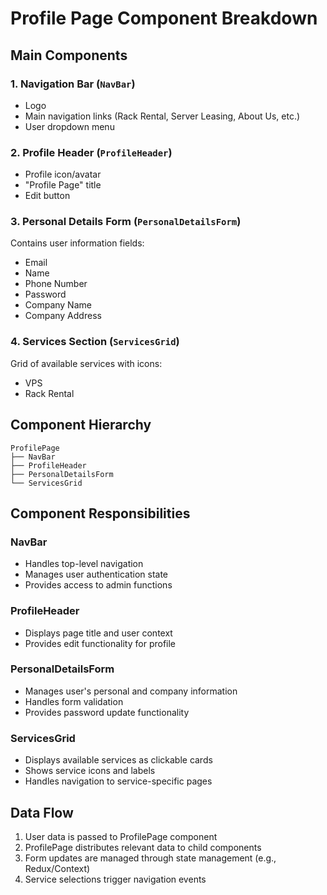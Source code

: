 # Profile Page Component Breakdown

## Main Components

### 1. Navigation Bar (`NavBar`)

- Logo
- Main navigation links (Rack Rental, Server Leasing, About Us, etc.)
- User dropdown menu

### 2. Profile Header (`ProfileHeader`)

- Profile icon/avatar
- "Profile Page" title
- Edit button

### 3. Personal Details Form (`PersonalDetailsForm`)

Contains user information fields:

- Email
- Name
- Phone Number
- Password
- Company Name
- Company Address

### 4. Services Section (`ServicesGrid`)

Grid of available services with icons:

- VPS
- Rack Rental

## Component Hierarchy

```
ProfilePage
├── NavBar
├── ProfileHeader
├── PersonalDetailsForm
└── ServicesGrid
```

## Component Responsibilities

### NavBar

- Handles top-level navigation
- Manages user authentication state
- Provides access to admin functions

### ProfileHeader

- Displays page title and user context
- Provides edit functionality for profile

### PersonalDetailsForm

- Manages user's personal and company information
- Handles form validation
- Provides password update functionality

### ServicesGrid

- Displays available services as clickable cards
- Shows service icons and labels
- Handles navigation to service-specific pages

## Data Flow

1. User data is passed to ProfilePage component
2. ProfilePage distributes relevant data to child components
3. Form updates are managed through state management (e.g., Redux/Context)
4. Service selections trigger navigation events
